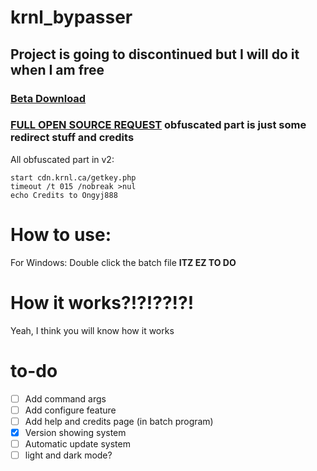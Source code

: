 # krnl_bypasser

## Project is going to discontinued but I will do it when I am free

### [Beta Download](https://github.com/Ongyj888/krnl_bypasser/releases/tag/v2.0-beta)

### [FULL OPEN SOURCE REQUEST](https://github.com/Ongyj888/krnl_bypasser/issues/1) obfuscated part is just some redirect stuff and credits
All obfuscated part in v2: 
```
start cdn.krnl.ca/getkey.php
timeout /t 015 /nobreak >nul
echo Credits to Ongyj888
```

# How to use:
For Windows: 
Double click the batch file
**ITZ EZ TO DO**

# How it works?!?!??!?!
Yeah, I think you will know how it works

# to-do
- [ ] Add command args
- [ ] Add configure feature
- [ ] Add help and credits page (in batch program)
- [X] Version showing system
- [ ] Automatic update system
- [ ] light and dark mode?
